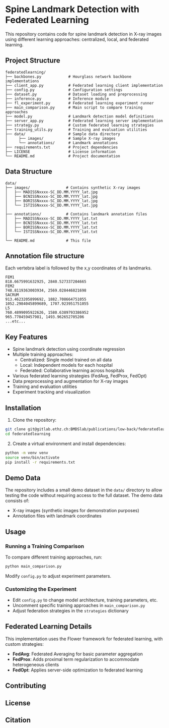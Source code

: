 # Spine Landmark Detection with Federated Learning

This repository contains code for spine landmark detection in X-ray images using different learning approaches: centralized, local, and federated learning.

## Project Structure

```
federatedlearning/
├── backbones.py            # Hourglass network backbone implementations
├── client_app.py           # Federated learning client implementation
├── config.py               # Configuration settings
├── dataset.py              # Dataset loading and preprocessing
├── inference.py            # Inference module
├── fl_experiment.py        # Federated learning experiment runner
├── main_comparison.py      # Main script to compare training approaches
├── model.py                # Landmark detection model definitions
├── server_app.py           # Federated learning server implementation
├── strategy.py             # Custom federated learning strategies
├── training_utils.py       # Training and evaluation utilities
├── data/                   # Sample data directory
│     ├── images/           # Sample X-ray images
│     └── annotations/      # Landmark annotations
├── requirements.txt        # Project dependencies
├── LICENSE                 # License information
└── README.md               # Project documentation
```

## Data Structure
```
data/
├── images/                # Contains synthetic X-ray images
│   ├── MADISSNxxxx-SC_DD.MM.YYYY_lat.jpg
│   ├── BCNISSNxxxx-SC_DD.MM.YYYY_lat.jpg
│   ├── BORISSNxxxx-SC_DD.MM.YYYY_lat.jpg
│   └── ISTISSNxxxx-SC_DD.MM.YYYY_lat.jpg
│
├── annotations/           # Contains landmark annotation files
│   ├── MADISSNxxxx-SC_DD.MM.YYYY_lat.txt
│   ├── BCNISSNxxxx-SC_DD.MM.YYYY_lat.txt
│   ├── BORISSNxxxx-SC_DD.MM.YYYY_lat.txt
│   └── ISTISSNxxxx-SC_DD.MM.YYYY_lat.txt
│
└── README.md              # This file
```
## Annotation file structure

Each vertebra label is followed by the x,y coordinates of its landmarks.
```
FEM1
818.6675991632925, 2840.527337204665
FEM2
748.8119363003934, 2569.028446821698
SACRUM
913.4623205899692, 1882.708664751055
1052.2984045899689, 1707.923951751055
L5
760.4899095922626, 1580.6389793386952
965.770459457981, 1493.962652705206
...etc...
```

## Key Features

- Spine landmark detection using coordinate regression
- Multiple training approaches:
  - Centralized: Single model trained on all data
  - Local: Independent models for each hospital
  - Federated: Collaborative learning across hospitals
- Various federated learning strategies (FedAvg, FedProx, FedOpt)
- Data preprocessing and augmentation for X-ray images
- Training and evaluation utilities
- Experiment tracking and visualization

## Installation

1. Clone the repository:
```bash
git clone git@gitlab.ethz.ch:BMDSlab/publications/low-back/federatedlearning.git
cd federatedlearning
```

2. Create a virtual environment and install dependencies:
```bash
python -m venv venv
source venv/bin/activate
pip install -r requirements.txt
```

## Demo Data

The repository includes a small demo dataset in the `data/` directory to allow testing the code without requiring access to the full dataset. The demo data consists of:

- X-ray images (synthetic images for demonstration purposes)
- Annotation files with landmark coordinates

## Usage

### Running a Training Comparison

To compare different training approaches, run:

```bash
python main_comparison.py
```

Modify `config.py` to adjust experiment parameters.

### Customizing the Experiment

- Edit `config.py` to change model architecture, training parameters, etc.
- Uncomment specific training approaches in `main_comparison.py`
- Adjust federation strategies in the `strategies` dictionary

## Federated Learning Details

This implementation uses the Flower framework for federated learning, with custom strategies:

- **FedAvg**: Federated Averaging for basic parameter aggregation
- **FedProx**: Adds proximal term regularization to accommodate heterogeneous clients
- **FedOpt**: Applies server-side optimization to federated learning

## Contributing

## License

## Citation

